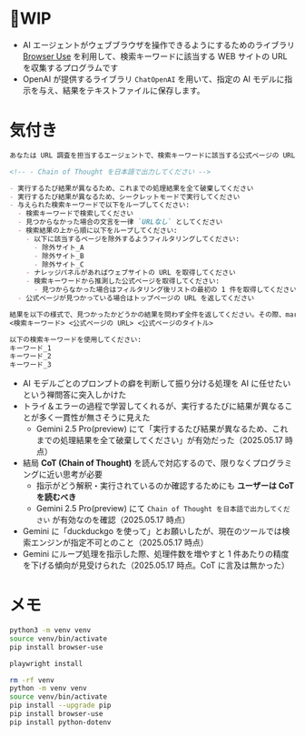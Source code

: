 # 🚧WIP

- AI エージェントがウェブブラウザを操作できるようにするためのライブラリ [Browser Use](https://github.com/browser-use/browser-use) を利用して、検索キーワードに該当する WEB サイトの URL を収集するプログラムです
- OpenAI が提供するライブラリ `ChatOpenAI` を用いて、指定の AI モデルに指示を与え、結果をテキストファイルに保存します。

# 気付き

```md
あなたは URL 調査を担当するエージェントで、検索キーワードに該当する公式ページの URL を収集します。

<!-- - Chain of Thought を日本語で出力してください -->

- 実行するたび結果が異なるため、これまでの処理結果を全て破棄してください
- 実行するたび結果が異なるため、シークレットモードで実行してください
- 与えられた検索キーワードで以下をループしてください:
  - 検索キーワードで検索してください
  - 見つからなかった場合の文言を一律 `URLなし` としてください
  - 検索結果の上から順に以下をループしてください:
    - 以下に該当するページを除外するようフィルタリングしてください:
      - 除外サイト_A
      - 除外サイト_B
      - 除外サイト_C
    - ナレッジパネルがあればウェブサイトの URL を取得してください
    - 検索キーワードから推測した公式ページを取得してください:
      - 見つからなかった場合はフィルタリング後リストの最初の 1 件を取得してください
  - 公式ページが見つかっている場合はトップページの URL を返してください

結果を以下の様式で、見つかったかどうかの結果を問わず全件を返してください。その際、markdown 記法に加工しないでください:
<検索キーワード> <公式ページの URL> <公式ページのタイトル>

以下の検索キーワードを使用してください:
キーワード_1
キーワード_2
キーワード_3
```

- AI モデルごとのプロンプトの癖を判断して振り分ける処理を AI に任せたいという禅問答に突入しかけた
- トライ＆エラーの過程で学習してくれるが、実行するたびに結果が異なることが多く一貫性が無さそうに見えた
  - Gemini 2.5 Pro(preview) にて「実行するたび結果が異なるため、これまでの処理結果を全て破棄してください」が有効だった（2025.05.17 時点）
- 結局 **CoT (Chain of Thought)** を読んで対応するので、限りなくプログラミングに近い思考が必要
  - 指示がどう解釈・実行されているのか確認するためにも **ユーザーは CoT を読むべき** 
  - Gemini 2.5 Pro(preview) にて `Chain of Thought を日本語で出力してください` が有効なのを確認（2025.05.17 時点）
- Gemini に「duckduckgo を使って」とお願いしたが、現在のツールでは検索エンジンが指定不可とのこと（2025.05.17 時点）
- Gemini にループ処理を指示した際、処理件数を増やすと 1 件あたりの精度を下げる傾向が見受けられた（2025.05.17 時点。CoT に言及は無かった）

# メモ

```sh
python3 -m venv venv
source venv/bin/activate
pip install browser-use

playwright install

rm -rf venv
python -m venv venv
source venv/bin/activate
pip install --upgrade pip
pip install browser-use
pip install python-dotenv
```
